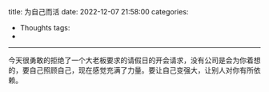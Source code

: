 title: 为自己而活
date: 2022-12-07 21:58:00
categories:
- Thoughts
tags:
-
---

今天很勇敢的拒绝了一个大老板要求的请假日的开会请求，没有公司是会为你着想的，要自己照顾自己，现在感觉充满了力量。要让自己变强大，让别人对你有所依赖。